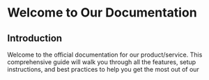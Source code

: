 <!-- Google Site Verification Meta Tag -->
<meta name="google-site-verification" content="google5727c371b3c12df0">

# Welcome to Our Documentation

## Introduction

Welcome to the official documentation for our product/service. This comprehensive guide will walk you through all the features, setup instructions, and best practices to help you get the most out of our
